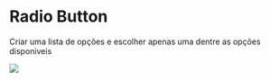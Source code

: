 <h1>Radio Button</h1>

<p> Criar uma lista de opções e escolher apenas uma dentre as opções disponiveis</p>

<img src="./src/img/Captura de Tela (2541).png"/>
